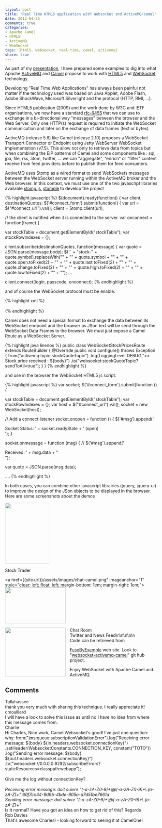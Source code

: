 ```yaml
---
layout: post
title: "Real Time HTML5 application with Websocket and ActiveMQ/camel"
date: 2012-04-26
comments: true
categories:
- Apache Camel
- HTML5
- ActiveMQ
- WebSocket
tags: (html5, websocket, real-time, camel, activemq)
share: true
---
```


As part of my [presentation](http://fusesource.com/apache-camel-conference-2012/"CamelOne), I have prepared some examples to dig into what Apache
[ActiveMQ](http://activemq.apache.org/) and [Camel](http://camel.apache.org/) propose to work with
[HTML5](http://www.html5rocks.com/en/) and [WebSocket](http://www.websocket.org/) technology.

Developing "Real Time Web Applications" has always been painful not matter if the technology used was based on Java Applet,
Adobe Flash, Adobe ShockWave, Microsoft Silverlight and the protocol (HTTP, RMI, ...).

Since HTML5 publication (2009) and the work done by W3C and IETF organisations, we now have a standard
[rfc-6455](http://datatracker.ietf.org/doc/rfc6455/) that we can use to exchange in a bi-directional way "messages" between the browser and the Web Server.
Only one HTTP(s) request is required to initiate the WebSocket communication and later on the exchange of data frames (text or bytes).

ActiveMQ (release 5.6) like Camel (release 2.10) proposes a WebSocket Transport Connector or Endpoint using Jetty WebServer WebSocket implementation (v7.5).
This allow not only to retrieve data from topics but when combining the EIP patterns of Camel and some components like : sql, jpa, file, rss, atom, twitter, ...
we can "aggregate", "enrich" or "filter" content receive from feed providers before to publish them for feed consumers.

ActiveMQ uses Stomp as a wired format to send WebSockets messages between the WebSocket server running within the ActiveMQ broker and the Web browser.
In this context, we must use one of the two javascript libraries available [stomp.js](http://www.jmesnil.net/stomp-websocket/doc/),
[stomple](https://github.com/krukow/stomple) to develop the project

{% highlight javascript %}
$(document).ready(function() {
var client, destinationQuotes;
$('#connect_form').submit(function() {
var url = $("#connect_url").val();
client = Stomp.client(url);

// the client is notified when it is connected to the server.
var onconnect = function(frame) {

var stockTable = document.getElementById("stockTable");
var stockRowIndexes = {};

client.subscribe(destinationQuotes, function(message) {
var quote = JSON.parse(message.body);
$('.' + "stock-" + quote.symbol).replaceWith("" +
"" + quote.symbol + "" +
"" + quote.open.toFixed(2) + "" +
"" + quote.last.toFixed(2) + "" +
"" + quote.change.toFixed(2) + "" +
"" + quote.high.toFixed(2) + "" +
"" + quote.low.toFixed(2) + "" +
"");
...

client.connect(login, passcode, onconnect);
{% endhighlight %}

and of course the WebSocket protocol must be enable.

{% highlight xml %}
<transportconnectors><br/>
    <transportconnector name="websocket" uri="ws://0.0.0.0:61614"></transportconnector>
</transportconnectors><br/>
{% endhighlight %}

Camel does not need a special format to exchange the data between its WebSocket endpoint and the browser as JSon text will be send through the WebSocket Data Frames to the browser. We must just expose a Camel Route as a WebSocket Server.

{% highlight java linenos %}
public class WebSocketStockPricesRoute extends RouteBuilder {
    @Override
    public void configure() throws Exception {
       from("activemq:topic:stockQuoteTopic")
       .log(LoggingLevel.DEBUG,"&gt;&gt; Stock price received : ${body}")
       .to("websocket:stockQuoteTopic?sendToAll=true");
     }
}
{% endhighlight %}

and use in the browser the WebSocket HTML5 js script.

{% highlight javascript %}
var socket;
$('#connect_form').submit(function () {

var stockTable = document.getElementById("stockTable");
var stockRowIndexes = {};
var host = $("#connect_url").val();
socket = new WebSocket(host);

// Add a connect listener
socket.onopen = function () {
$('#msg').append('<div class="event">
Socket Status: ' + socket.readyState + ' (open)</div>
');
}

socket.onmessage = function (msg) {
// $('#msg').append('<div class="message">
Received: ' + msg.data + "</div>
");

var quote = JSON.parse(msg.data);

....
{% endhighlight %}

In both cases, you can combine other javascript librairies (jquery, jquery-ui) to improve the design of the JSon objects to be displayed in the browser.
Here are some screenshots about the demos

<a href="{{site.url}}/assets/images//activemq-stocks.png" imageanchor="1"><img border="0" height="200" src="{{site.url}}/assets/images//activemq-stocks.png" width="146"/></a>

Stock Trader

<a href={{site.url}}/assets/images/chat-camel.png" imageanchor="1" style="clear: left; float: left; margin-bottom: 1em; margin-right: 1em;"><img border="0" height="118" src="{{site.url}}/assets/images/chat-camel.png" width="200"/></a>

Chat Room
<a href="{{site.url}}/assets/images//news-camel.png" imageanchor="1" style="clear: left; float: left; margin-bottom: 1em; margin-right: 1em;"><img border="0" height="163" src="{{site.url}}/assets/images/news-camel.png" width="200"/></a><br/>Twitter and News Feed\\n\\n\\n\\n\\n<br/>Code can be retrieved from

[FuseByExample](https://github.com/FuseByExample/)</a> web site. Look to "[websocket-activemq-camel](https://github.com/FuseByExample/websocket-activemq-camel)" git hub project.

Enjoy WebSocket with Apache Camel and ActiveMQ.


<h2>Comments</h2>
<div class='comments'>
    <div class='comment'>
        <div class='author'>Tallahassee</div>
        <div class='content'>
            thank you very much with sharing this technique. I really appreciate it! </div>
    </div>
    <div class='comment'>
        <div class='author'>cmoulliard</div>
        <div class='content'>
            I will have a look to solve this issue as until no I have no idea from where this message comes from.</div>
    </div>
    <div class='comment'>
        <div class='author'>Charlie</div>
        <div class='content'>
            Hi Charles,
            Nice work, Camel Websocket&#39;s good!
            I&#39;ve just one question: why: from(&quot;jms:queue:subscriptionValidationError&quot;).log(&quot;Receiving error message: ${body} ${in.headers.websocket.connectionKey}&quot;)<br/> .setHeader(WebsocketConstants.CONNECTION_KEY, constant(&quot;TOTO&quot;))<br/> .log(&quot;Sending error message: ${body} ${out.headers.websocket.connectionKey}&quot;)<br/> .to(&quot;websocket://0.0.0.0:9292/subscribeErrors?staticResources=classpath:webapp&quot;);<br/></b><br/>Give me the log without connectionKey?<br/><i><br/>Receiving error message: doit suivre &quot;(-a-zA-Z0-9)+\@(-a-zA-Z0-9)+\.(a-zA-Z)+&quot; 60f7cc44-9d9b-4bde-905a-d7d51be7661a
            <br/>Sending error message: doit suivre &quot;(-a-zA-Z0-9)+\@(-a-zA-Z0-9)+\.(a-zA-Z)+&quot;
            <br/></i>Is it normal?
            Have you got an idea on how to get rid of this?
            Regards
        </div>
    </div>
    <div class='comment'>
        <div class='author'>Rob Davies</div>
        <div class='content'>
            That&#39;s awesome Charles! - looking forward to seeing it at CamelOne!</div>
    </div>
</div>
